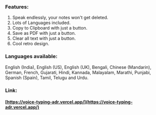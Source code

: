 ### Features:
1. Speak endlessly, your notes won't get deleted.
2. Lots of Languages included.
3. Copy to Clipboard with just a button.
4. Save as PDF with just a button.
5. Clear all text with just a button.
6. Cool retro design.
   
### Languages available: 
English (India), English (US), English (UK), Bengali, Chinese (Mandarin), German, French, Gujarati, Hindi, Kannada, Malayalam, Marathi, Punjabi, Spanish (Spain), Tamil, Telugu and Urdu.

### Link: 
#### [https://voice-typing-adr.vercel.app/](https://voice-typing-adr.vercel.app/)
